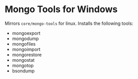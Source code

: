 # Mongo Tools for Windows

Mirrors `core/mongo-tools` for linux.  Installs the following tools:

* mongoexport
* mongodump
* mongofiles
* mongoimport
* mongorestore
* mongostat
* mongotop
* bsondump
